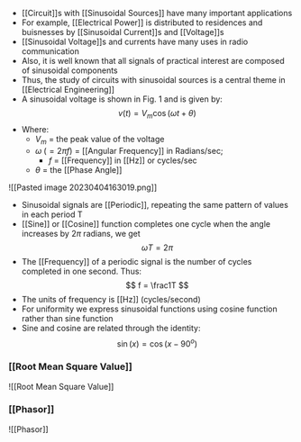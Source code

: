 - [[Circuit]]s with [[Sinusoidal Sources]] have many important applications
- For example, [[Electrical Power]] is distributed to residences and buisnesses by [[Sinusoidal Current]]s and [[Voltage]]s
- [[Sinusoidal Voltage]]s and currents have many uses in radio communication
- Also, it is well known that all signals of practical interest are composed of sinusoidal components
- Thus, the study of circuits with sinusoidal sources is a central theme in [[Electrical Engineering]]
- A sinusoidal voltage is shown in Fig. 1 and is given by:
$$ v(t) = V_m\cos(\omega t + \theta) $$
- Where:
	- $V_m$ = the peak value of the voltage
	- $\omega\;(=2\pi f)$ = [[Angular Frequency]] in Radians/sec; 
		- $f$ = [[Frequency]] in [[Hz]] or cycles/sec
	- $\theta$ = the [[Phase Angle]]

![[Pasted image 20230404163019.png]]

- Sinusoidal signals are [[Periodic]], repeating the same pattern of values in each period T
- [[Sine]] or [[Cosine]] function completes one cycle when the angle increases by $2\pi$ radians, we get
$$ \omega T = 2\pi $$
- The [[Frequency]] of a periodic signal is the number of cycles completed in one second. Thus:
$$ f = \frac1T $$
- The units of frequency is [[Hz]] (cycles/second)
- For uniformity we express sinusoidal functions using cosine function rather than sine function
- Sine and cosine are related through the identity:
$$ \sin(x) = \cos(x - 90^o) $$
### [[Root Mean Square Value]]
![[Root Mean Square Value]]

### [[Phasor]]
![[Phasor]]
